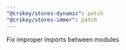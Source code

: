 ```yaml
---
"@crikey/stores-dynamic": patch
"@crikey/stores-immer": patch
---
```


Fix improper imports between modules
